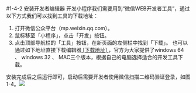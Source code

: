 #1-4-2 安装开发者编辑器
开发小程序我们需要用到“微信WEB开发者工具”，通过以下方式我们可以找到工具的下载地址：
1. 打开微信公众平台（mp.weixin.qq.com）。
2. 鼠标移至「小程序」，点击「开发」按钮。
3. 点击顶部导航栏的「工具」按钮，在新页面的左侧栏中找到「下载」。
也可以通过如下地址直接下载编辑器[ [下载地址] ](https://mp.weixin.qq.com/debug/wxadoc/dev/devtools/download.html)，官方为大家提供了windows 64 、 windows 32 、 MAC三个版本，根据自己的电脑选择适合的开发工具下载。

安装完成后之后运行即可，启动后需要开发者使用微信扫描二维码验证登录，如图1-4。![](/assets/图1-4.png)